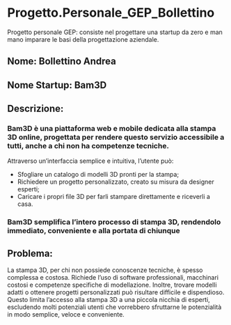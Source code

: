 # Progetto.Personale_GEP_Bollettino
Progetto personale GEP: consiste nel progettare una startup da zero e man mano imparare le basi della progettazione aziendale.

## Nome: Bollettino Andrea
## Nome Startup: Bam3D

## Descrizione:
### Bam3D è una piattaforma web e mobile dedicata alla stampa 3D online, progettata per rendere questo servizio accessibile a tutti, anche a chi non ha competenze tecniche.
Attraverso un’interfaccia semplice e intuitiva, l’utente può:
 - Sfogliare un catalogo di modelli 3D pronti per la stampa;
 - Richiedere un progetto personalizzato, creato su misura da designer esperti;
 - Caricare i propri file 3D per farli stampare direttamente e riceverli a casa.
### Bam3D semplifica l’intero processo di stampa 3D, rendendolo immediato, conveniente e alla portata di chiunque

## Problema:

La stampa 3D, per chi non possiede conoscenze tecniche, è spesso complessa e costosa.
Richiede l’uso di software professionali, macchinari costosi e competenze specifiche di modellazione.
Inoltre, trovare modelli adatti o ottenere progetti personalizzati può risultare difficile e dispendioso.
Questo limita l’accesso alla stampa 3D a una piccola nicchia di esperti, escludendo molti potenziali utenti che vorrebbero sfruttarne le potenzialità in modo semplice, veloce e conveniente.
